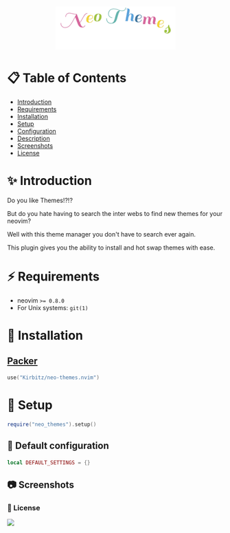# <p align="center"><img src="./img/neo-themes.gif" alt="Neo Themes Img" /></p>

# :clipboard: Table of Contents

- [Introduction](#introduction)
- [Requirements](#requirements)
- [Installation](#installation)
- [Setup](#setup)
- [Configuration](#configuration)
- [Description](#description)
- [Screenshots](#screenshots)
- [License](#license)

# :sparkles: Introduction

Do you like Themes!?!?

But do you hate having to search the inter webs to find new themes for your neovim?

Well with this theme manager you don't have to search ever again.

This plugin gives you the ability to install and hot swap themes with ease.

# :zap: Requirements

- neovim `>= 0.8.0`
- For Unix systems: `git(1)`

# :electric_plug: Installation

## [Packer](https://github.com/wbthomason/packer.nvim)

```lua
use("Kirbitz/neo-themes.nvim")
```

# :wrench: Setup

```lua
require("neo_themes").setup()
```

## :hammer: Default configuration

```lua
local DEFAULT_SETTINGS = {}
```

## :camera: Screenshots

### :blue_book: License

[![](https://img.shields.io/badge/license-MIT-blue?style-flat-round)]()
